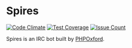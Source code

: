 # Spires
[![Code Climate](https://codeclimate.com/github/phpoxford/spires/badges/gpa.svg)](https://codeclimate.com/github/phpoxford/spires)
[![Test Coverage](https://codeclimate.com/github/phpoxford/spires/badges/coverage.svg)](https://codeclimate.com/github/phpoxford/spires/coverage)
[![Issue Count](https://codeclimate.com/github/phpoxford/spires/badges/issue_count.svg)](https://codeclimate.com/github/phpoxford/spires)

Spires is an IRC bot built by [PHPOxford](http://phpoxford.uk).